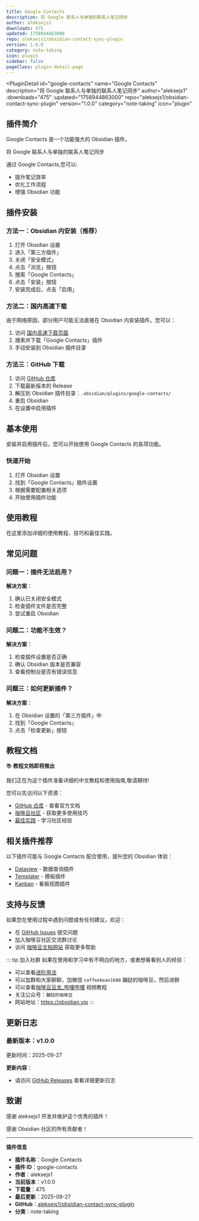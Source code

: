 ```yaml
---
title: Google Contacts
description: 将 Google 联系人与单独的联系人笔记同步
author: aleksejs1
downloads: 475
updated: 1758944863000
repo: aleksejs1/obsidian-contact-sync-plugin
version: 1.0.0
category: note-taking
icon: plugin
sidebar: false
pageClass: plugin-detail-page
---
```


<PluginDetail
  id="google-contacts"
  name="Google Contacts"
  description="将 Google 联系人与单独的联系人笔记同步"
  author="aleksejs1"
  :downloads="475"
  :updated="1758944863000"
  repo="aleksejs1/obsidian-contact-sync-plugin"
  version="1.0.0"
  category="note-taking"
  icon="plugin"
>

<!-- AUTO_GENERATED_START -->
## 插件简介

Google Contacts 是一个功能强大的 Obsidian 插件。

将 Google 联系人与单独的联系人笔记同步

通过 Google Contacts,您可以:

- 提升笔记效率
- 优化工作流程
- 增强 Obsidian 功能

<!-- AUTO_GENERATED_END -->

<!-- AUTO_GENERATED_START -->
## 插件安装

### 方法一：Obsidian 内安装（推荐）

1. 打开 Obsidian 设置
2. 进入「第三方插件」
3. 关闭「安全模式」
4. 点击「浏览」按钮
5. 搜索「Google Contacts」
6. 点击「安装」按钮
7. 安装完成后，点击「启用」

### 方法二：国内高速下载

由于网络原因，部分用户可能无法直接在 Obsidian 内安装插件。您可以：

1. 访问 [国内高速下载页面](/zh/documentation/obsidian-plugins-download.html)
2. 搜索并下载「Google Contacts」插件
3. 手动安装到 Obsidian 插件目录

### 方法三：GitHub 下载

1. 访问 [GitHub 仓库](https://github.com/aleksejs1/obsidian-contact-sync-plugin)
2. 下载最新版本的 Release
3. 解压到 Obsidian 插件目录：`.obsidian/plugins/google-contacts/`
4. 重启 Obsidian
5. 在设置中启用插件

## 基本使用

安装并启用插件后，您可以开始使用 Google Contacts 的各项功能。

### 快速开始

1. 打开 Obsidian 设置
2. 找到「Google Contacts」插件设置
3. 根据需要配置相关选项
4. 开始使用插件功能

<!-- AUTO_GENERATED_END -->

<!-- CUSTOM_CONTENT_START:tutorial -->
## 使用教程

在这里添加详细的使用教程、技巧和最佳实践。

<!-- CUSTOM_CONTENT_END:tutorial -->

<!-- SHARED_CONTENT_START -->
## 常见问题

### 问题一：插件无法启用？

**解决方案**：
1. 确认已关闭安全模式
2. 检查插件文件是否完整
3. 尝试重启 Obsidian

### 问题二：功能不生效？

**解决方案**：
1. 检查插件设置是否正确
2. 确认 Obsidian 版本是否兼容
3. 查看控制台是否有错误信息

### 问题三：如何更新插件？

**解决方案**：
1. 在 Obsidian 设置的「第三方插件」中
2. 找到「Google Contacts」
3. 点击「检查更新」按钮

## 教程文档

📚 **教程文档即将推出**

我们正在为这个插件准备详细的中文教程和使用指南,敬请期待!

您可以先访问以下资源：
- [GitHub 仓库](https://github.com/aleksejs1/obsidian-contact-sync-plugin) - 查看官方文档
- [咖啡豆社区](/zh/bases/) - 获取更多使用技巧
- [最佳实践](/zh/best-practices/) - 学习社区经验

## 相关插件推荐

以下插件可能与 Google Contacts 配合使用，提升您的 Obsidian 体验：

- [Dataview](/zh/plugins/dataview.html) - 数据查询插件
- [Templater](/zh/plugins/templater-obsidian.html) - 模板插件
- [Kanban](/zh/plugins/obsidian-kanban.html) - 看板视图插件

## 支持与反馈

如果您在使用过程中遇到问题或有任何建议，欢迎：

- 在 [GitHub Issues](https://github.com/aleksejs1/obsidian-contact-sync-plugin/issues) 提交问题
- 加入咖啡豆社区交流群讨论
- 访问 [咖啡豆文档网站](https://obsidian.vip) 获取更多帮助

::: tip 加入社群
如果在使用和学习中有不明白的地方，或者想看看别人的经验：
- 可以查看[进阶用法](/zh/advanced)
- 可以加群和大家聊聊，加微信 `coffeebean1688` 蹦跶的咖啡豆，然后进群
- 可以查看[咖啡豆豆龙_哔哩哔哩](https://space.bilibili.com/618777356) 视频教程
- 关注公众号：`蹦跶的咖啡豆`
- 网站地址：https://obsidian.vip
:::
<!-- SHARED_CONTENT_END -->

<!-- AUTO_GENERATED_START -->
## 更新日志

### 最新版本：v1.0.0

更新时间：2025-09-27

**更新内容**：
- 请访问 [GitHub Releases](https://github.com/aleksejs1/obsidian-contact-sync-plugin/releases) 查看详细更新日志

## 致谢

感谢 aleksejs1 开发并维护这个优秀的插件！

感谢 Obsidian 社区的所有贡献者！

---

**插件信息**
- **插件名称**：Google Contacts
- **插件 ID**：google-contacts
- **作者**：aleksejs1
- **当前版本**：v1.0.0
- **下载量**：475
- **最后更新**：2025-09-27
- **GitHub**：[aleksejs1/obsidian-contact-sync-plugin](https://github.com/aleksejs1/obsidian-contact-sync-plugin)
- **分类**：note-taking
<!-- AUTO_GENERATED_END -->

</PluginDetail>

